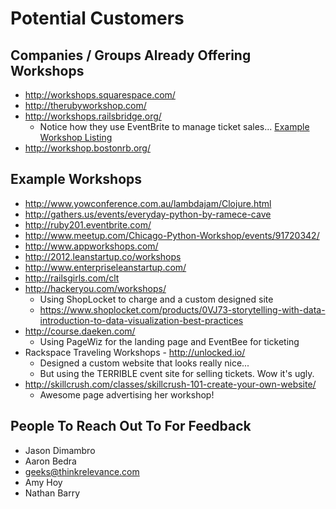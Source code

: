 # Potential Customers

## Companies / Groups Already Offering Workshops

- http://workshops.squarespace.com/
- http://therubyworkshop.com/
- http://workshops.railsbridge.org/
  - Notice how they use EventBrite to manage ticket sales... [Example Workshop Listing](http://workshops.railsbridge.org/ai1ec_event/nyc-railsbridge-workshop/?instance_id=223)
- http://workshop.bostonrb.org/

## Example Workshops

- http://www.yowconference.com.au/lambdajam/Clojure.html
- http://gathers.us/events/everyday-python-by-ramece-cave
- http://ruby201.eventbrite.com/
- http://www.meetup.com/Chicago-Python-Workshop/events/91720342/
- http://www.appworkshops.com/
- http://2012.leanstartup.co/workshops
- http://www.enterpriseleanstartup.com/
- http://railsgirls.com/clt
- http://hackeryou.com/workshops/
  - Using ShopLocket to charge and a custom designed site
  - https://www.shoplocket.com/products/0VJ73-storytelling-with-data-introduction-to-data-visualization-best-practices
- http://course.daeken.com/
  - Using PageWiz for the landing page and EventBee for ticketing
- Rackspace Traveling Workshops - http://unlocked.io/
  - Designed a custom website that looks really nice...
  - But using the TERRIBLE cvent site for selling tickets.  Wow it's ugly.
- http://skillcrush.com/classes/skillcrush-101-create-your-own-website/
  - Awesome page advertising her workshop!

## People To Reach Out To For Feedback

- Jason Dimambro
- Aaron Bedra
- geeks@thinkrelevance.com
- Amy Hoy
- Nathan Barry

